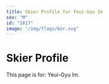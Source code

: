 ```yaml
---
title: Skier Profile for Yeui-Gyu Im
sex: "M"
id: "1817"
image: "/img/flags/kor.svg" 
---
```


# Skier Profile

This page is for: Yeui-Gyu Im.
    
